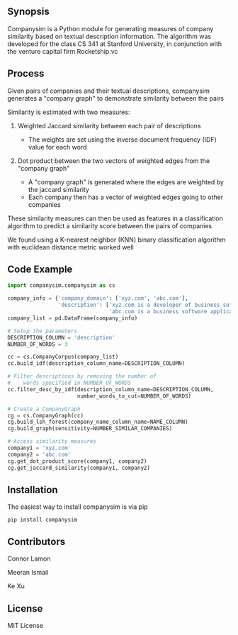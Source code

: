 ## Synopsis

Companysim is a Python module for generating measures of company similarity based on textual description information. The algorithm was developed for the class CS 341 at Stanford University, in conjunction with the venture capital firm Rocketship.vc


## Process

Given pairs of companies and their textual descriptions, companysim generates a "company graph" to demonstrate similarity between the pairs

Similarity is estimated with two measures: 

1. Weighted Jaccard similarity between each pair of descriptions
	- The weights are set using the inverse document frequency (IDF) value for each word 

2. Dot product between the two vectors of weighted edges from the "company graph"
	- A "company graph" is generated where the edges are weighted by the jaccard similarity
	- Each company then has a vector of weighted edges going to other companies 

These similarity measures can then be used as features in a classification algorithm to predict a similarity score between the pairs of companies

We found using a K-nearest neighbor (KNN) binary classification algorithm with euclidean distance metric worked well

## Code Example

```python
import companysim.companysim as cs

company_info = {'company_domain': ['xyz.com', 'abc.com'],
				'description': ['xyz.com is a developer of business software',
				                'abc.com is a business software application company']}
company_list = pd.DataFrame(company_info)

# Setup the parameters
DESCRIPTION_COLUMN = 'description'
NUMBER_OF_WORDS = 3

cc = cs.CompanyCorpus(company_list)
cc.build_idf(description_column_name=DESCRIPTION_COLUMN)

# Filter descriptions by removing the number of
#    words specified in NUMBER_OF_WORDS
cc.filter_desc_by_idf(description_column_name=DESCRIPTION_COLUMN,
                      number_words_to_cut=NUMBER_OF_WORDS)

# Create a CompanyGraph
cg = cs.CompanyGraph(cc)
cg.build_lsh_forest(company_name_column_name=NAME_COLUMN)
cg.build_graph(sensitivity=NUMBER_SIMILAR_COMPANIES)

# Access similarity measures
company1 = 'xyz.com'
company2 = 'abc.com'
cg.get_dot_product_score(company1, company2)
cg.get_jaccard_similarity(company1, company2)
```

## Installation

The easiest way to install companysim is via pip

```
pip install companysim
```

## Contributors

Connor Lamon

Meeran Ismail

Ke Xu

## License

MIT License
